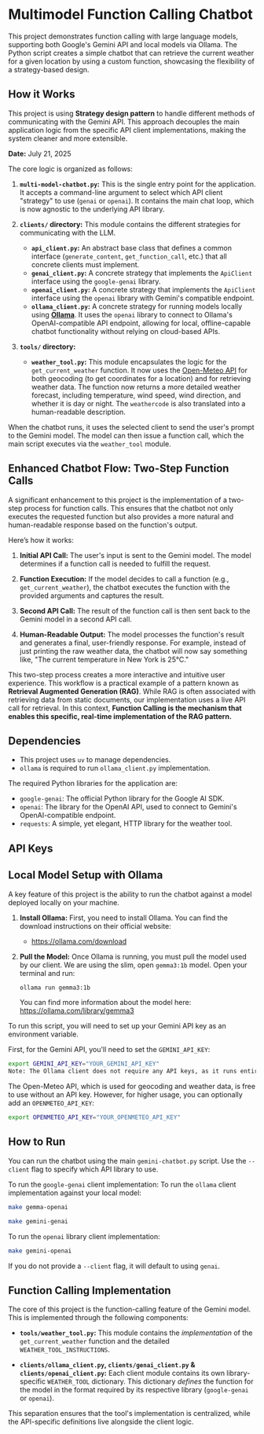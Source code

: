 # Multimodel Function Calling Chatbot

This project demonstrates function calling with large language models, supporting both Google's Gemini API and local models via Ollama. The Python script creates a simple chatbot that can retrieve the current weather for a given location by using a custom function, showcasing the flexibility of a strategy-based design.

## How it Works

This project is using **Strategy design pattern** to handle different methods of communicating with the Gemini API. This approach decouples the main application logic from the specific API client implementations, making the system cleaner and more extensible.

**Date:** July 21, 2025

The core logic is organized as follows:

1.  **`multi-model-chatbot.py`:** This is the single entry point for the application. It accepts a command-line argument to select which API client "strategy" to use (`genai` or `openai`). It contains the main chat loop, which is now agnostic to the underlying API library.

2.  **`clients/` directory:** This module contains the different strategies for communicating with the LLM.
    *   **`api_client.py`:** An abstract base class that defines a common interface (`generate_content`, `get_function_call`, etc.) that all concrete clients must implement.
    *   **`genai_client.py`:** A concrete strategy that implements the `ApiClient` interface using the `google-genai` library.
    *   **`openai_client.py`:** A concrete strategy that implements the `ApiClient` interface using the `openai` library with Gemini's compatible endpoint.
    *   **`ollama_client.py`:** A concrete strategy for running models locally using **[Ollama](https://ollama.com/)**. It uses the `openai` library to connect to Ollama's OpenAI-compatible API endpoint, allowing for local, offline-capable chatbot functionality without relying on cloud-based APIs.

3.  **`tools/` directory:**

    *   **`weather_tool.py`:** This module encapsulates the logic for the `get_current_weather` function. It now uses the [Open-Meteo API](https://open-meteo.com/) for both geocoding (to get coordinates for a location) and for retrieving weather data. The function now returns a more detailed weather forecast, including temperature, wind speed, wind direction, and whether it is day or night. The `weathercode` is also translated into a human-readable description.

When the chatbot runs, it uses the selected client to send the user's prompt to the Gemini model. The model can then issue a function call, which the main script executes via the `weather_tool` module.

## Enhanced Chatbot Flow: Two-Step Function Calls

A significant enhancement to this project is the implementation of a two-step process for function calls. This ensures that the chatbot not only executes the requested function but also provides a more natural and human-readable response based on the function's output.

Here’s how it works:

1.  **Initial API Call:** The user's input is sent to the Gemini model. The model determines if a function call is needed to fulfill the request.

2.  **Function Execution:** If the model decides to call a function (e.g., `get_current_weather`), the chatbot executes the function with the provided arguments and captures the result.

3.  **Second API Call:** The result of the function call is then sent back to the Gemini model in a second API call.

4.  **Human-Readable Output:** The model processes the function's result and generates a final, user-friendly response. For example, instead of just printing the raw weather data, the chatbot will now say something like, "The current temperature in New York is 25°C."

This two-step process creates a more interactive and intuitive user experience. This workflow is a practical example of a pattern known as **Retrieval Augmented Generation (RAG)**. While RAG is often associated with retrieving data from static documents, our implementation uses a live API call for retrieval. In this context, **Function Calling is the mechanism that enables this specific, real-time implementation of the RAG pattern.**

## Dependencies

- This project uses `uv` to manage dependencies.
- `ollama` is required to run `ollama_client.py` implementation.

The required Python libraries for the application are:

*   `google-genai`: The official Python library for the Google AI SDK.
*   `openai`: The library for the OpenAI API, used to connect to Gemini's OpenAI-compatible endpoint.
*   `requests`: A simple, yet elegant, HTTP library for the weather tool.

## API Keys

## Local Model Setup with Ollama

A key feature of this project is the ability to run the chatbot against a model deployed locally on your machine.

1.  **Install Ollama:** First, you need to install Ollama. You can find the download instructions on their official website:
    *   <https://ollama.com/download>

2.  **Pull the Model:** Once Ollama is running, you must pull the model used by our client. We are using the slim, open `gemma3:1b` model. Open your terminal and run:
    ```bash
    ollama run gemma3:1b
    ```
    You can find more information about the model here: <https://ollama.com/library/gemma3>

To run this script, you will need to set up your Gemini API key as an environment variable.

First, for the Gemini API, you'll need to set the `GEMINI_API_KEY`:

```bash
export GEMINI_API_KEY="YOUR_GEMINI_API_KEY"
Note: The Ollama client does not require any API keys, as it runs entirely on your local machine.

```

The Open-Meteo API, which is used for geocoding and weather data, is free to use without an API key. However, for higher usage, you can optionally add an `OPENMETEO_API_KEY`:

```bash
export OPENMETEO_API_KEY="YOUR_OPENMETEO_API_KEY"
```

## How to Run

You can run the chatbot using the main `gemini-chatbot.py` script. Use the `--client` flag to specify which API library to use.

To run the `google-genai` client implementation:
To run the `ollama` client implementation against your local model:
```bash
make gemma-openai
```

```bash
make gemini-genai
```

To run the `openai` library client implementation:
```bash
make gemini-openai
```
If you do not provide a `--client` flag, it will default to using `genai`.

## Function Calling Implementation

The core of this project is the function-calling feature of the Gemini model. This is implemented through the following components:

*   **`tools/weather_tool.py`:** This module contains the *implementation* of the `get_current_weather` function and the detailed `WEATHER_TOOL_INSTRUCTIONS`.

*   **`clients/ollama_client.py`, `clients/genai_client.py` & `clients/openai_client.py`:** Each client module contains its own library-specific `WEATHER_TOOL` dictionary. This dictionary *defines* the function for the model in the format required by its respective library (`google-genai` or `openai`).

This separation ensures that the tool's implementation is centralized, while the API-specific definitions live alongside the client logic.
